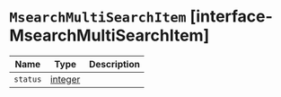 # `MsearchMultiSearchItem` [interface-MsearchMultiSearchItem]

| Name | Type | Description |
| - | - | - |
| `status` | [integer](./integer.md) | &nbsp; |
